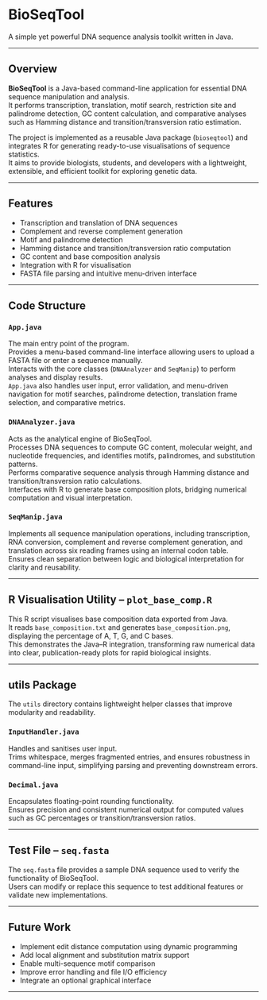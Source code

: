 # BioSeqTool

A simple yet powerful DNA sequence analysis toolkit written in Java.

---

## Overview

**BioSeqTool** is a Java-based command-line application for essential DNA sequence manipulation and analysis.  
It performs transcription, translation, motif search, restriction site and palindrome detection, GC content calculation, and comparative analyses such as Hamming distance and transition/transversion ratio estimation.

The project is implemented as a reusable Java package (`bioseqtool`) and integrates R for generating ready-to-use visualisations of sequence statistics.  
It aims to provide biologists, students, and developers with a lightweight, extensible, and efficient toolkit for exploring genetic data.

---

## Features

- Transcription and translation of DNA sequences  
- Complement and reverse complement generation  
- Motif and palindrome detection  
- Hamming distance and transition/transversion ratio computation  
- GC content and base composition analysis  
- Integration with R for visualisation  
- FASTA file parsing and intuitive menu-driven interface  

---

## Code Structure

### `App.java`
The main entry point of the program.  
Provides a menu-based command-line interface allowing users to upload a FASTA file or enter a sequence manually.  
Interacts with the core classes (`DNAAnalyzer` and `SeqManip`) to perform analyses and display results.  
`App.java` also handles user input, error validation, and menu-driven navigation for motif searches, palindrome detection, translation frame selection, and comparative metrics.

### `DNAAnalyzer.java`
Acts as the analytical engine of BioSeqTool.  
Processes DNA sequences to compute GC content, molecular weight, and nucleotide frequencies, and identifies motifs, palindromes, and substitution patterns.  
Performs comparative sequence analysis through Hamming distance and transition/transversion ratio calculations.  
Interfaces with R to generate base composition plots, bridging numerical computation and visual interpretation.

### `SeqManip.java`
Implements all sequence manipulation operations, including transcription, RNA conversion, complement and reverse complement generation, and translation across six reading frames using an internal codon table.  
Ensures clean separation between logic and biological interpretation for clarity and reusability.

---

## R Visualisation Utility – `plot_base_comp.R`

This R script visualises base composition data exported from Java.  
It reads `base_composition.txt` and generates `base_composition.png`, displaying the percentage of A, T, G, and C bases.  
This demonstrates the Java–R integration, transforming raw numerical data into clear, publication-ready plots for rapid biological insights.

---

## utils Package

The `utils` directory contains lightweight helper classes that improve modularity and readability.

### `InputHandler.java`
Handles and sanitises user input.  
Trims whitespace, merges fragmented entries, and ensures robustness in command-line input, simplifying parsing and preventing downstream errors.

### `Decimal.java`
Encapsulates floating-point rounding functionality.  
Ensures precision and consistent numerical output for computed values such as GC percentages or transition/transversion ratios.

---

## Test File – `seq.fasta`

The `seq.fasta` file provides a sample DNA sequence used to verify the functionality of BioSeqTool.  
Users can modify or replace this sequence to test additional features or validate new implementations.

---

## Future Work

- Implement edit distance computation using dynamic programming  
- Add local alignment and substitution matrix support  
- Enable multi-sequence motif comparison  
- Improve error handling and file I/O efficiency  
- Integrate an optional graphical interface  

---

